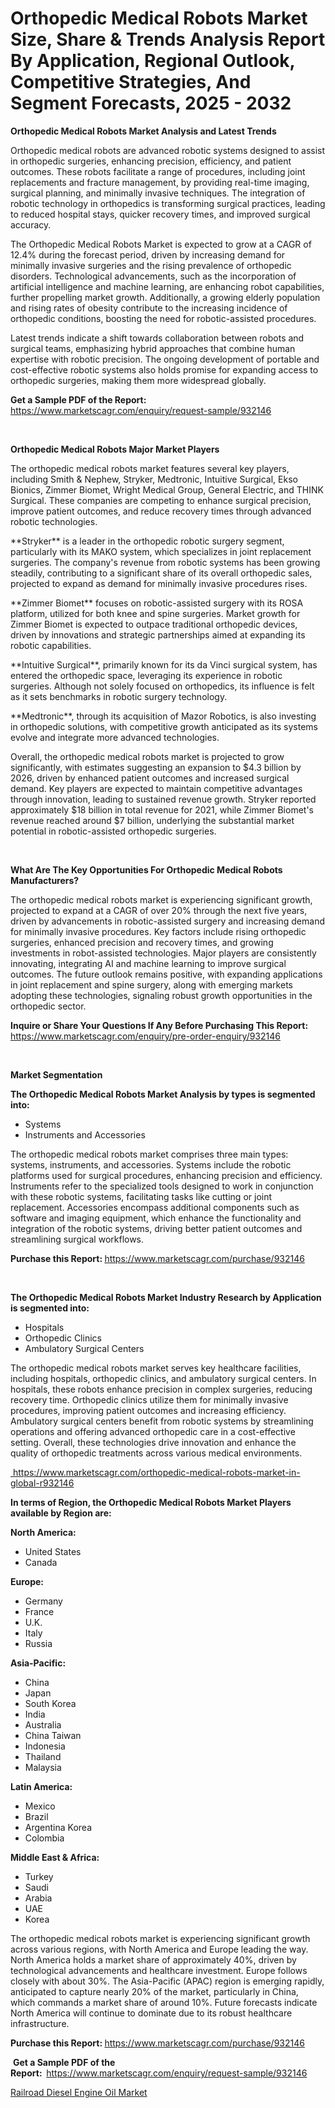 <p><h1>Orthopedic Medical Robots Market Size, Share & Trends Analysis Report By Application, Regional Outlook, Competitive Strategies, And Segment Forecasts, 2025 - 2032</h1></p><p><strong>Orthopedic Medical Robots Market Analysis and Latest Trends</strong></p>
<p><p>Orthopedic medical robots are advanced robotic systems designed to assist in orthopedic surgeries, enhancing precision, efficiency, and patient outcomes. These robots facilitate a range of procedures, including joint replacements and fracture management, by providing real-time imaging, surgical planning, and minimally invasive techniques. The integration of robotic technology in orthopedics is transforming surgical practices, leading to reduced hospital stays, quicker recovery times, and improved surgical accuracy.</p><p>The Orthopedic Medical Robots Market is expected to grow at a CAGR of 12.4% during the forecast period, driven by increasing demand for minimally invasive surgeries and the rising prevalence of orthopedic disorders. Technological advancements, such as the incorporation of artificial intelligence and machine learning, are enhancing robot capabilities, further propelling market growth. Additionally, a growing elderly population and rising rates of obesity contribute to the increasing incidence of orthopedic conditions, boosting the need for robotic-assisted procedures. </p><p>Latest trends indicate a shift towards collaboration between robots and surgical teams, emphasizing hybrid approaches that combine human expertise with robotic precision. The ongoing development of portable and cost-effective robotic systems also holds promise for expanding access to orthopedic surgeries, making them more widespread globally.</p></p>
<p><strong>Get a Sample PDF of the Report:&nbsp;</strong> <a href="https://www.marketscagr.com/enquiry/request-sample/932146?utm_campaign=3509&utm_medium=2&utm_source=Github&utm_content=ia&utm_term=21032025&utm_id=orthopedic-medical-robots">https://www.marketscagr.com/enquiry/request-sample/932146</a></p>
<p>&nbsp;</p>
<p><strong>Orthopedic Medical Robots Major Market Players</strong></p>
<p><p>The orthopedic medical robots market features several key players, including Smith & Nephew, Stryker, Medtronic, Intuitive Surgical, Ekso Bionics, Zimmer Biomet, Wright Medical Group, General Electric, and THINK Surgical. These companies are competing to enhance surgical precision, improve patient outcomes, and reduce recovery times through advanced robotic technologies.</p><p>**Stryker** is a leader in the orthopedic robotic surgery segment, particularly with its MAKO system, which specializes in joint replacement surgeries. The company's revenue from robotic systems has been growing steadily, contributing to a significant share of its overall orthopedic sales, projected to expand as demand for minimally invasive procedures rises.</p><p>**Zimmer Biomet** focuses on robotic-assisted surgery with its ROSA platform, utilized for both knee and spine surgeries. Market growth for Zimmer Biomet is expected to outpace traditional orthopedic devices, driven by innovations and strategic partnerships aimed at expanding its robotic capabilities.</p><p>**Intuitive Surgical**, primarily known for its da Vinci surgical system, has entered the orthopedic space, leveraging its experience in robotic surgeries. Although not solely focused on orthopedics, its influence is felt as it sets benchmarks in robotic surgery technology.</p><p>**Medtronic**, through its acquisition of Mazor Robotics, is also investing in orthopedic solutions, with competitive growth anticipated as its systems evolve and integrate more advanced technologies.</p><p>Overall, the orthopedic medical robots market is projected to grow significantly, with estimates suggesting an expansion to $4.3 billion by 2026, driven by enhanced patient outcomes and increased surgical demand. Key players are expected to maintain competitive advantages through innovation, leading to sustained revenue growth. Stryker reported approximately $18 billion in total revenue for 2021, while Zimmer Biomet's revenue reached around $7 billion, underlying the substantial market potential in robotic-assisted orthopedic surgeries.</p></p>
<p>&nbsp;</p>
<p><strong>What Are The Key Opportunities For Orthopedic Medical Robots Manufacturers?</strong></p>
<p><p>The orthopedic medical robots market is experiencing significant growth, projected to expand at a CAGR of over 20% through the next five years, driven by advancements in robotic-assisted surgery and increasing demand for minimally invasive procedures. Key factors include rising orthopedic surgeries, enhanced precision and recovery times, and growing investments in robot-assisted technologies. Major players are consistently innovating, integrating AI and machine learning to improve surgical outcomes. The future outlook remains positive, with expanding applications in joint replacement and spine surgery, along with emerging markets adopting these technologies, signaling robust growth opportunities in the orthopedic sector.</p></p>
<p><strong>Inquire or Share Your Questions If Any Before Purchasing This Report:</strong> <a href="https://www.marketscagr.com/enquiry/pre-order-enquiry/932146?utm_campaign=3509&utm_medium=2&utm_source=Github&utm_content=ia&utm_term=21032025&utm_id=orthopedic-medical-robots">https://www.marketscagr.com/enquiry/pre-order-enquiry/932146</a></p>
<p>&nbsp;</p>
<p><strong>Market Segmentation</strong></p>
<p><strong>The Orthopedic Medical Robots Market Analysis by types is segmented into:</strong></p>
<p><ul><li>Systems</li><li>Instruments and Accessories</li></ul></p>
<p><p>The orthopedic medical robots market comprises three main types: systems, instruments, and accessories. Systems include the robotic platforms used for surgical procedures, enhancing precision and efficiency. Instruments refer to the specialized tools designed to work in conjunction with these robotic systems, facilitating tasks like cutting or joint replacement. Accessories encompass additional components such as software and imaging equipment, which enhance the functionality and integration of the robotic systems, driving better patient outcomes and streamlining surgical workflows.</p></p>
<p><strong>Purchase this Report:&nbsp;</strong><a href="https://www.marketscagr.com/purchase/932146?utm_campaign=3509&utm_medium=2&utm_source=Github&utm_content=ia&utm_term=21032025&utm_id=orthopedic-medical-robots">https://www.marketscagr.com/purchase/932146</a></p>
<p>&nbsp;</p>
<p><strong>The Orthopedic Medical Robots Market Industry Research by Application is segmented into:</strong></p>
<p><ul><li>Hospitals</li><li>Orthopedic Clinics</li><li>Ambulatory Surgical Centers</li></ul></p>
<p><p>The orthopedic medical robots market serves key healthcare facilities, including hospitals, orthopedic clinics, and ambulatory surgical centers. In hospitals, these robots enhance precision in complex surgeries, reducing recovery time. Orthopedic clinics utilize them for minimally invasive procedures, improving patient outcomes and increasing efficiency. Ambulatory surgical centers benefit from robotic systems by streamlining operations and offering advanced orthopedic care in a cost-effective setting. Overall, these technologies drive innovation and enhance the quality of orthopedic treatments across various medical environments.</p></p>
<p><a href="https://www.marketscagr.com/orthopedic-medical-robots-market-in-global-r932146?utm_campaign=3509&utm_medium=2&utm_source=Github&utm_content=ia&utm_term=21032025&utm_id=orthopedic-medical-robots">&nbsp;https://www.marketscagr.com/orthopedic-medical-robots-market-in-global-r932146</a></p>
<p><strong>In terms of Region, the Orthopedic Medical Robots Market Players available by Region are:</strong></p>
<p>
    <p> <strong> North America: </strong>
        <ul>
            <li>United States</li>
            <li>Canada</li>
        </ul>
        </p> 
    <p> <strong> Europe: </strong>
        <ul>
            <li>Germany</li>
            <li>France</li>
            <li>U.K.</li>
            <li>Italy</li>
            <li>Russia</li>
        </ul>
        </p> 
    <p> <strong> Asia-Pacific: </strong>
        <ul>
            <li>China</li>
            <li>Japan</li>
            <li>South Korea</li>
            <li>India</li>
            <li>Australia</li>
            <li>China Taiwan</li>
            <li>Indonesia</li>
            <li>Thailand</li>
            <li>Malaysia</li>
        </ul>
        </p> 
    <p> <strong> Latin America: </strong>
        <ul>
            <li>Mexico</li>
            <li>Brazil</li>
            <li>Argentina Korea</li>
            <li>Colombia</li>
        </ul>
        </p> 
    <p> <strong> Middle East & Africa: </strong>
        <ul>
            <li>Turkey</li>
            <li>Saudi</li>
            <li>Arabia</li>
            <li>UAE</li>
            <li>Korea</li>
        </ul>
    </p>
    </p>
<p><p>The orthopedic medical robots market is experiencing significant growth across various regions, with North America and Europe leading the way. North America holds a market share of approximately 40%, driven by technological advancements and healthcare investment. Europe follows closely with about 30%. The Asia-Pacific (APAC) region is emerging rapidly, anticipated to capture nearly 20% of the market, particularly in China, which commands a market share of around 10%. Future forecasts indicate North America will continue to dominate due to its robust healthcare infrastructure.</p></p>
<p><strong>Purchase this Report: </strong><a href="https://www.marketscagr.com/purchase/932146?utm_campaign=3509&utm_medium=2&utm_source=Github&utm_content=ia&utm_term=21032025&utm_id=orthopedic-medical-robots">https://www.marketscagr.com/purchase/932146</a></p>
<p>&nbsp;<strong>Get a Sample PDF of the Report:&nbsp;&nbsp;</strong><a href="https://www.marketscagr.com/enquiry/request-sample/932146?utm_campaign=3509&utm_medium=2&utm_source=Github&utm_content=ia&utm_term=21032025&utm_id=orthopedic-medical-robots">https://www.marketscagr.com/enquiry/request-sample/932146</a></p>
<p><strong></strong></p>
<p><p><a href="https://github.com/zakkistuey/Market-Research-Report-List-1/blob/main/railroad-diesel-engine-oil-market.md?utm_campaign=3509&utm_medium=2&utm_source=Github&utm_content=ia&utm_term=21032025&utm_id=orthopedic-medical-robots">Railroad Diesel Engine Oil Market</a></p></p>